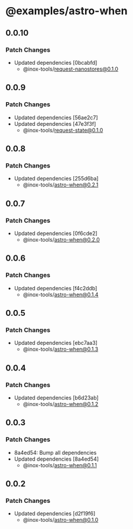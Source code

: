 # @examples/astro-when

## 0.0.10

### Patch Changes

- Updated dependencies [0bcabfd]
  - @inox-tools/request-nanostores@0.1.0

## 0.0.9

### Patch Changes

- Updated dependencies [56ae2c7]
- Updated dependencies [47e3f3f]
  - @inox-tools/request-state@0.1.0

## 0.0.8

### Patch Changes

- Updated dependencies [255d6ba]
  - @inox-tools/astro-when@0.2.1

## 0.0.7

### Patch Changes

- Updated dependencies [0f6cde2]
  - @inox-tools/astro-when@0.2.0

## 0.0.6

### Patch Changes

- Updated dependencies [f4c2ddb]
  - @inox-tools/astro-when@0.1.4

## 0.0.5

### Patch Changes

- Updated dependencies [ebc7aa3]
  - @inox-tools/astro-when@0.1.3

## 0.0.4

### Patch Changes

- Updated dependencies [b6d23ab]
  - @inox-tools/astro-when@0.1.2

## 0.0.3

### Patch Changes

- 8a4ed54: Bump all dependencies
- Updated dependencies [8a4ed54]
  - @inox-tools/astro-when@0.1.1

## 0.0.2

### Patch Changes

- Updated dependencies [d2f19f6]
  - @inox-tools/astro-when@0.1.0
